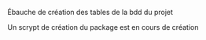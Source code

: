Ébauche de création des tables de la bdd du projet

Un scrypt de création du package est en cours de création